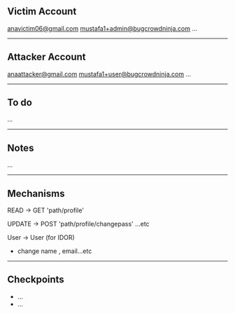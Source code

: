 ## Victim Account
anavictim06@gmail.com
mustafa1+admin@bugcrowdninja.com
...

-----------------------------------------------------------------------------------------

## Attacker Account
anaattacker@gmail.com
mustafa1+user@bugcrowdninja.com
...

-----------------------------------------------------------------------------------------
## To do 

...

-----------------------------------------------------------------------------------------
## Notes
...

-----------------------------------------------------------------------------------------
## Mechanisms
 READ -> GET 'path/profile'

 UPDATE -> POST 'path/profile/changepass'
 ...etc

User -> User (for IDOR)
 - change name , email...etc  

-----------------------------------------------------------------------------------------
## Checkpoints
- ...
- ...
